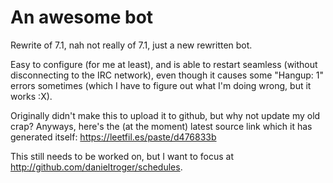 An awesome bot
===========

Rewrite of 7.1, nah not really of 7.1, just a new rewritten bot.

Easy to configure (for me at least),
and is able to restart seamless (without disconnecting to the IRC network),
even though it causes some "Hangup: 1" errors sometimes 
(which I have to figure out what I'm doing wrong, but it works :X).


Originally didn't make this to upload it to github, but why not update my old crap? Anyways, here's the (at the moment) latest source link which it has generated itself:
<a href="https://leetfil.es/paste/d476833b">https://leetfil.es/paste/d476833b</a>

This still needs to be worked on, but I want to focus at <a href="http://github.com/danieltroger/schedules">http://github.com/danieltroger/schedules</a>.
